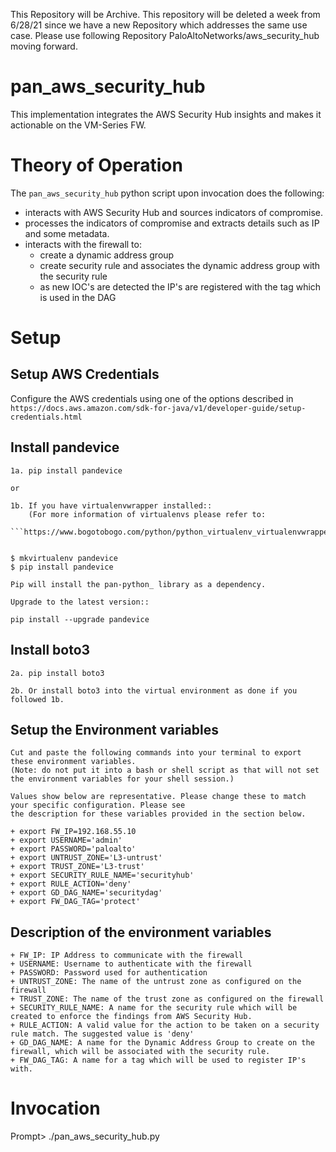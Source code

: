This Repository will be Archive. This repository will be deleted a week from 6/28/21 since we have a new Repository which addresses the same use case. Please use following Repository  PaloAltoNetworks/aws_security_hub moving forward. 





# pan_aws_security_hub
This implementation integrates the AWS Security Hub insights and makes it actionable on the VM-Series FW.

# Theory of Operation

The ```pan_aws_security_hub``` python script upon invocation does the following:

- interacts with AWS Security Hub and sources indicators of compromise. 
- processes the indicators of compromise and extracts details such as IP and some metadata. 
- interacts with the firewall to:
    -  create a dynamic address group
    -  create security rule and associates the dynamic address group with the security rule 
    -  as new IOC's are detected the IP's are registered with the tag which is used in the DAG

# Setup

## Setup AWS Credentials

   Configure the AWS credentials using one of the options described in 
   ```https://docs.aws.amazon.com/sdk-for-java/v1/developer-guide/setup-credentials.html```

## Install pandevice 

    1a. pip install pandevice

    or 

    1b. If you have virtualenvwrapper installed::
        (For more information of virtualenvs please refer to: 
        ```https://www.bogotobogo.com/python/python_virtualenv_virtualenvwrapper.php```)


    $ mkvirtualenv pandevice
    $ pip install pandevice

    Pip will install the pan-python_ library as a dependency.

    Upgrade to the latest version::

    pip install --upgrade pandevice

## Install boto3

    2a. pip install boto3

    2b. Or install boto3 into the virtual environment as done if you followed 1b.

## Setup the Environment variables 

    Cut and paste the following commands into your terminal to export these environment variables. 
    (Note: do not put it into a bash or shell script as that will not set the environment variables for your shell session.)

    Values show below are representative. Please change these to match your specific configuration. Please see 
    the description for these variables provided in the section below.

    + export FW_IP=192.168.55.10
    + export USERNAME='admin'
    + export PASSWORD='paloalto'
    + export UNTRUST_ZONE='L3-untrust'
    + export TRUST_ZONE='L3-trust'
    + export SECURITY_RULE_NAME='securityhub'
    + export RULE_ACTION='deny'
    + export GD_DAG_NAME='securitydag'
    + export FW_DAG_TAG='protect'


## Description of the environment variables 

    + FW_IP: IP Address to communicate with the firewall
    + USERNAME: Username to authenticate with the firewall
    + PASSWORD: Password used for authentication
    + UNTRUST_ZONE: The name of the untrust zone as configured on the firewall
    + TRUST_ZONE: The name of the trust zone as configured on the firewall
    + SECURITY_RULE_NAME: A name for the security rule which will be created to enforce the findings from AWS Security Hub. 
    + RULE_ACTION: A valid value for the action to be taken on a security rule match. The suggested value is 'deny'
    + GD_DAG_NAME: A name for the Dynamic Address Group to create on the firewall, which will be associated with the security rule. 
    + FW_DAG_TAG: A name for a tag which will be used to register IP's with. 


# Invocation 


Prompt> ./pan_aws_security_hub.py
   
